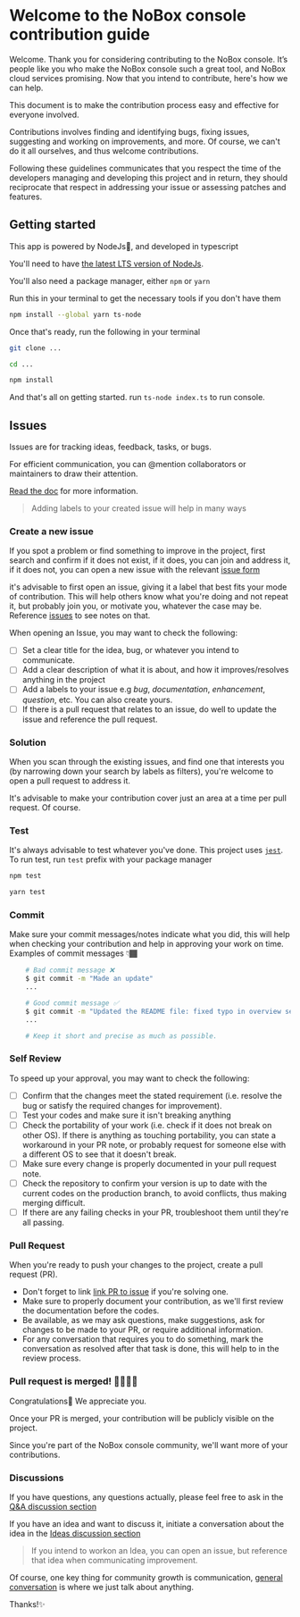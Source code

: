 # Welcome to the NoBox console contribution guide

Welcome. Thank you for considering contributing to the NoBox console. It’s people like you who make the NoBox console such a great tool, and NoBox cloud services promising.
Now that you intend to contribute, here's how we can help.

This document is to make the contribution process easy and effective for everyone involved.

Contributions involves finding and identifying bugs, fixing issues, suggesting and working on improvements, and more. Of course, we can't do it all ourselves, and thus welcome contributions.

Following these guidelines communicates that you respect the time of the developers managing and developing this project and in return, they should reciprocate that respect in addressing your issue or assessing patches and features.

## Getting started

This app is powered by NodeJs🌟, and developed in typescript

You'll need to have [the latest LTS version of NodeJs](https://nodejs.org/download).

You'll also need a package manager, either `npm` or `yarn`

Run this in your terminal to get the necessary tools if you don't have them

```bash
npm install --global yarn ts-node
```

Once that's ready, run the following in your terminal

```bash
git clone ...

cd ...

npm install
```

And that's all on getting started. run `ts-node index.ts` to run console.

<!-- Include app structure for file organization -->

## Issues

Issues are for tracking ideas, feedback, tasks, or bugs.

For efficient communication, you can @mention collaborators or maintainers to draw their attention.

[Read the doc](https://docs.github.com/en/issues/tracking-your-work-with-issues/about-issues) for more information.

> Adding labels to your created issue will help in many ways

### Create a new issue

If you spot a problem or find something to improve in the project, first search and confirm if it does not exist, if it does, you can join and address it, if it does not, you can open a new issue with the relevant [issue form](https://github.com/github/docs/issues/new/choose)

it's advisable to first open an issue, giving it a label that best fits your mode of contribution. This will help others know what you're doing and not repeat it, but probably join you, or motivate you, whatever the case may be. Reference [issues](#issues) to see notes on that.

When opening an Issue, you may want to check the following:

-[ ] Set a clear title for the idea, bug, or whatever you intend to communicate.
-[ ] Add a clear description of what it is about, and how it improves/resolves anything in the project
-[ ] Add a labels to your issue e.g *bug*, *documentation*, *enhancement*, *question*, etc. You can also create yours.
-[ ] If there is a pull request that relates to an issue, do well to update the issue and reference the pull request.

### Solution

When you scan through the existing issues, and find one that interests you (by narrowing down your search by labels as filters), you're welcome to open a pull request to address it.

It's advisable to make your contribution cover just an area at a time per pull request. Of course.

### Test

It's always advisable to test whatever you've done. This project uses [`jest`](https://jestjs.io/docs/). To run test, run `test` prefix with your package manager

```bash
npm test
```

```bash
yarn test
```

### Commit

Make sure your commit messages/notes indicate what you did, this will help when checking your contribution and help in approving your work on time. Examples of commit messages 👇🏾

  ```bash
      # Bad commit message ❌
      $ git commit -m "Made an update"
      ...
  
      # Good commit message ✅
      $ git commit -m "Updated the README file: fixed typo in overview section"
      ...
  
      # Keep it short and precise as much as possible.
  ```

### Self Review

To speed up your approval, you may want to check the following:

- [ ] Confirm that the changes meet the stated requirement (i.e. resolve the bug or satisfy the required changes for improvement).
- [ ] Test your codes and make sure it isn't breaking anything
- [ ] Check the portability of your work (i.e. check if it does not break on other OS). If there is anything as touching portability, you can state a workaround in your PR note, or probably request for someone else with a different OS to see that it doesn't break.
- [ ] Make sure every change is properly documented in your pull request note.
- [ ] Check the repository to confirm your version is up to date with the current codes on the production branch, to avoid conflicts, thus making merging difficult.
- [ ] If there are any failing checks in your PR, troubleshoot them until they're all passing.

### Pull Request

When you're ready to push your changes to the project, create a pull request (PR).

- Don't forget to link [link PR to issue](https://docs.github.com/en/issues/tracking-your-work-with-issues/linking-a-pull-request-to-an-issue) if you're solving one.
- Make sure to properly document your contribution, as we'll first review the documentation before the codes.
- Be available, as we may ask questions, make suggestions, ask for changes to be made to your PR, or require additional information.
- For any conversation that requires you to do something, mark the conversation as resolved after that task is done, this will help to in the review process.

### Pull request is merged! 🙌🏾🥳🍾

Congratulations🍾 We appreciate you.

Once your PR is merged, your contribution will be publicly visible on the project.

Since you're part of the NoBox console community, we'll want more of your contributions.

### Discussions

If you have questions, any questions actually, please feel free to ask in the [Q&A discussion section](https://github.com/codepraycode/nobox-console/discussions/new?category=q-a)

If you have an idea and want to discuss it, initiate a conversation about the idea in the [Ideas discussion section](https://github.com/codepraycode/nobox-console/discussions/new?category=ideas)

> If you intend to workon an Idea, you can open an issue, but reference that idea when communicating improvement.

Of course, one key thing for community growth is communication, [general conversation](https://github.com/codepraycode/nobox-console/discussions/new?category=general) is where we just talk about anything.

Thanks!✨
